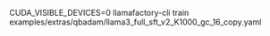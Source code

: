 CUDA_VISIBLE_DEVICES=0 llamafactory-cli train examples/extras/qbadam/llama3_full_sft_v2_K1000_gc_16_copy.yaml